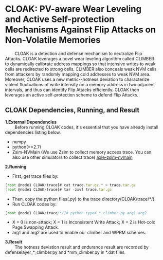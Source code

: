 # CLOAK: PV-aware Wear Leveling and Active Self-protection Mechanisms Against Flip Attacks on Non-Volatile Memories


&#160; &#160; &#160; &#160; CLOAK is a detection and defense mechanism to neutralize Flip Attacks. CLOAK leverages a novel wear leveling algorithm called CLIMBER to dynamically calibrate address mappings so that intensive writes to weak cells are redirected to strong cells.  CLIMBER also conceals weak NVM cells from attackers by randomly mapping cold addresses to weak NVM area. Moreover, CLOAK uses a new metric--hotness deviation to characterize violent fluctuations of write intensity on a memory address in two adjacent intervals, and thus can identify Flip Attacks efficiently. CLOAK then leverages an active self-protection scheme to defend Flip Attacks.

CLOAK Dependencies, Running, and Result
------------
**1.External Dependencies**  
&#160; &#160; &#160; &#160; Before running CLOAK codes, it's essential that you have already install dependencies listing below.
* numpy
* python(>=2.7)
* Zsim-NVMain (We use Zsim to collect memory access trace. You can also use other simulators to collect trace) [axle-zsim-nvmain](https://github.com/AXLEproject/axle-zsim-nvmain)

**2.Running**

* First, get trace files by:
```javascript
[root @node1 CLOAK/trace]# cat trace.tar.gz.* > trace.tar.gz
[root @node1 CLOAK/trace]# tar -zxvf trace.tar.gz
```
* Then, copy the python files(.py) to the trace directory(CLOAK/trace/\*/).
* Run CLOAK codes by:
```javascript
[root @node1 CLOAK/trace/*/]# python typeX_*_climber.py arg1 arg2
```
* X = 0 is non-attack; X = 1 is Inconsistent Write Attack; X = 2 is Hot-cold Page Swapping Attack.
* arg1 and arg2 are used to enable our climber and WPRM schemes.

**3.Result**  
&#160; &#160; &#160; &#160; The hotness deviation result and endurance result are recorded by defenselayer_*_climber.py and \*mm_climber.py in \*.dat files.


